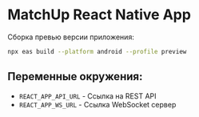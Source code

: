 # MatchUp React Native App

Сборка превью версии приложения:

```bash
npx eas build --platform android --profile preview
```

## Переменные окружения:

- `REACT_APP_API_URL` - Ссылка на REST API
- `REACT_APP_WS_URL` - Ссылка WebSocket сервер
